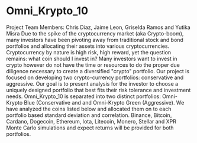# Omni_Krypto_10
Project Team Members: Chris Diaz, Jaime Leon, Griselda Ramos and Yutika Misra
Due to the spike of the cryptocurrency market (aka Crypto-boom), many investors have been pivoting away from traditional stock and bond portfolios and allocating their assets into various cryptocurrencies. Cryptocurrency by nature is high risk, high reward, yet the question remains: what coin should I invest in?
Many investors want to invest in crypto however do not have the time or resources to do the proper due diligence necessary to create a diversified "crypto" portfolio. Our project is focused on developing two crypto-currency portfolios: conservative and aggressive. Our goal is to present analysis for the investor to choose a uniquely designed portfolio that best fits their risk tolerance and investment needs.
Omni_Krypto_10 is separated into two distinct portfolios: Omni-Krypto Blue (Conservative and and Omni-Krypto Green (Aggressive).
We have analyzed the coins listed below and allocated them on to each portfolio based standard deviation and correlation.
Binance, Bitcoin, Cardano, Dogecoin, Ethereum, Iota, Litecoin, Monero, Stellar and XPR
Monte Carlo simulations and expect returns will be provided for both portfolios.